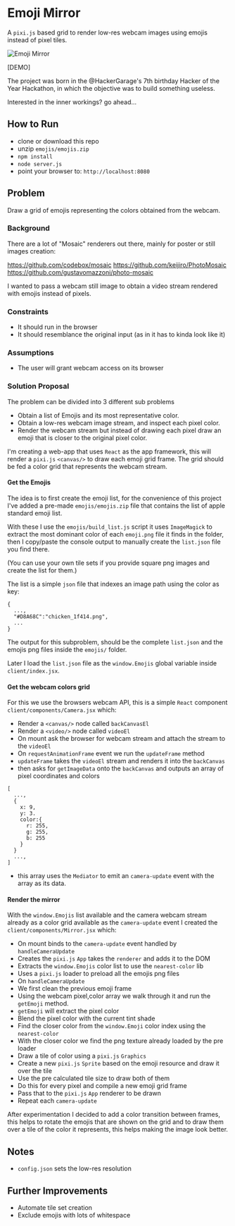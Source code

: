 # Emoji Mirror
A `pixi.js` based grid to render low-res webcam images using emojis instead of
pixel tiles.

![Emoji Mirror](https://media.giphy.com/media/5tdd338KRo0q0183NX/giphy.gif)

[DEMO]

The project was born in the @HackerGarage's 7th birthday Hacker of the Year Hackathon,
in which the objective was to build something useless.

Interested in the inner workings? go ahead...

## How to Run
- clone or download this repo
- unzip `emojis/emojis.zip`
- `npm install`
- `node server.js`
- point your browser to: `http://localhost:8080`

## Problem
Draw a grid of emojis representing the colors obtained from the webcam.

### Background
There are a lot of "Mosaic" renderers out there, mainly for poster or still images
creation:

https://github.com/codebox/mosaic
https://github.com/keijiro/PhotoMosaic
https://github.com/gustavomazzoni/photo-mosaic

I wanted to pass a webcam still image to obtain a video stream rendered with emojis
instead of pixels.

### Constraints
- It should run in the browser
- It should resemblance the original input (as in it has to kinda look like it)

### Assumptions
- The user will grant webcam access on its browser

### Solution Proposal
The problem can be divided into 3 different sub problems
- Obtain a list of Emojis and its most representative color.
- Obtain a low-res webcam image stream, and inspect each pixel color.
- Render the webcam stream but instead of drawing each pixel draw an emoji that is closer to the original pixel color.

I'm creating a web-app that uses `React` as the app framework, this will render
a `pixi.js` `<canvas/>` to draw each emoji grid frame. The grid should be fed
a color grid that represents the webcam stream.

#### Get the Emojis
The idea is to first create the emoji list, for the convenience of this project
I've added a pre-made `emojis/emojis.zip` file that contains the list of apple
standard emoji list.

With these I use the `emojis/build_list.js` script it uses `ImageMagick` to extract
the most dominant color of each `emoji.png` file it finds in the folder, then I
copy/paste the console output to manually create the `list.json` file you find there.

(You can use your own tile sets if you provide square png images and create the list
for them.)

The list is a simple `json` file that indexes an image path using the color as key:
```
{
  ...,
  "#D8A68C":"chicken_1f414.png",
  ...
}
```
The output for this subproblem, should be the complete `list.json` and the emojis
png files inside the `emojis/` folder.

Later I load the `list.json` file as the `window.Emojis` global variable inside
`client/index.jsx`.

#### Get the webcam colors grid
For this we use the browsers webcam API, this is a simple `React` component
`client/components/Camera.jsx` which:
- Render a `<canvas/>` node called `backCanvasEl`
- Render a `<video/>` node called `videoEl`
- On mount ask the browser for webcam stream and attach the stream to the `videoEl`
- On `requestAnimationFrame` event we run the `updateFrame` method
- `updateFrame` takes the `videoEl` stream and renders it into the `backCanvas`
- then asks for `getImageData` onto the `backCanvas` and outputs an array of pixel coordinates and colors
```
[
  ...,
  {
    x: 9,
    y: 3.
    color:{
      r: 255,
      g: 255,
      b: 255
    }
  }
  ...,
]
```
- this array uses the `Mediator` to emit an `camera-update` event with the array as its data.

#### Render the mirror
With the `window.Emojis` list available and the camera webcam stream already as a
color grid available as the `camera-update` event I created the `client/components/Mirror.jsx` which:
- On mount binds to the `camera-update` event handled by `handleCameraUpdate`
- Creates the `pixi.js` `App` takes the `renderer` and adds it to the DOM
- Extracts the `window.Emojis` color list to use the `nearest-color` lib
- Uses a `pixi.js` loader to preload all the emojis png files
- On `handleCameraUpdate`
- We first clean the previous emoji frame
- Using the webcam pixel,color array we walk through it and run the `getEmoji`
method.
- `getEmoji` will extract the pixel color
- Blend the pixel color with the current tint shade
- Find the closer color from the `window.Emoji` color index using the `nearest-color`
- With the closer color we find the png texture already loaded by the pre loader
- Draw a tile of color using a `pixi.js` `Graphics`
- Create a new `pixi.js` `Sprite` based on the emoji resource and draw it over the tile
- Use the pre calculated tile size to draw both of them
- Do this for every pixel and compile a new emoji grid frame
- Pass that to the `pixi.js` `App` renderer to be drawn
- Repeat each `camera-update`

After experimentation I decided to add a color transition between frames, this
helps to rotate the emojis that are shown on the grid and to draw them over a
tile of the color it represents, this helps making the image look better.

## Notes
- `config.json` sets the low-res resolution

## Further Improvements
- Automate tile set creation
- Exclude emojis with lots of whitespace
